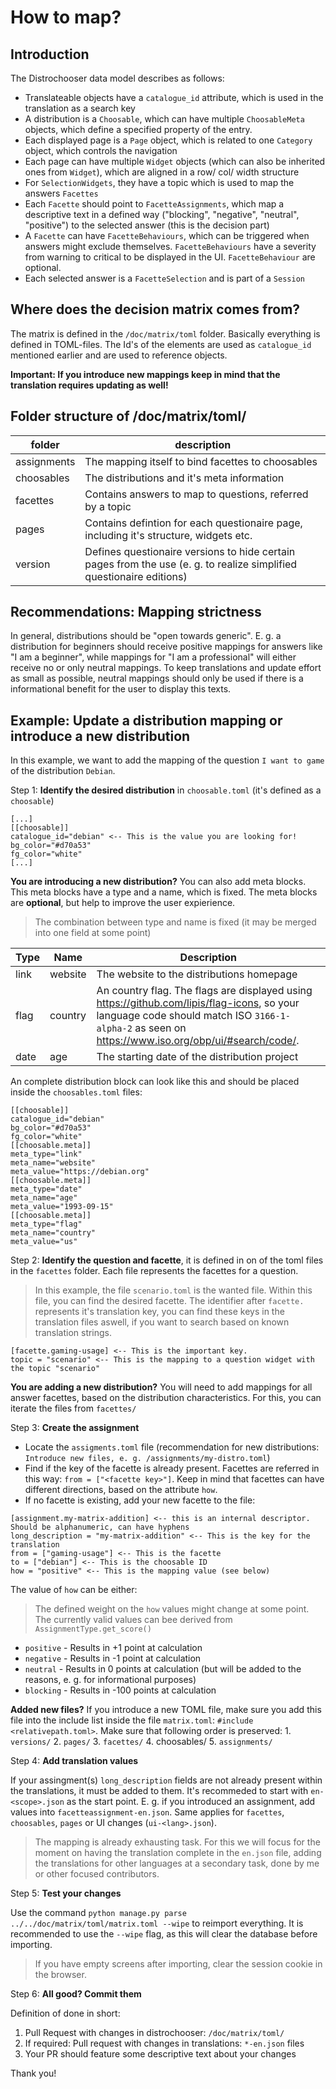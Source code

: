 # How to map?

## Introduction

The Distrochooser data model describes as follows:

- Translateable objects have a `catalogue_id` attribute, which is used in the translation as a search key
- A distribution is a `Choosable`, which can have multiple `ChoosableMeta` objects, which define a specified property of the entry.
- Each displayed page is a `Page` object, which is related to one `Category` object, which controls the navigation
- Each page can have multiple `Widget` objects (which can also be inherited ones from `Widget`), which are aligned in a row/ col/ width structure
- For `SelectionWidgets`, they have a topic which is used to map the answers `Facettes`
- Each `Facette` should point to `FacetteAssignments`, which map a descriptive text in a defined way ("blocking", "negative", "neutral", "positive") to the selected answer (this is the decision part)
- A `Facette` can have `FacetteBehaviours`, which can be triggered when answers might exclude themselves. `FacetteBehaviours` have a severity from warning to critical to be displayed in the UI. `FacetteBehaviour` are optional.
- Each selected answer is a `FacetteSelection` and is part of a `Session`

## Where does the decision matrix comes from?

The matrix is defined in the `/doc/matrix/toml` folder. Basically everything is defined in TOML-files. The Id's of the elements are used as `catalogue_id` mentioned earlier and are used to reference objects.

**Important: If you introduce new mappings keep in mind that the translation requires updating as well!**

## Folder structure of /doc/matrix/toml/

|folder|description|
|--|--|
|assignments|The mapping itself to bind facettes to choosables|
|choosables|The distributions and it's meta information|
|facettes|Contains answers to map to questions, referred by a topic|
|pages|Contains defintion for each questionaire page, including it's structure, widgets etc.|
|version|Defines questionaire versions to hide certain pages from the use (e. g. to realize simplified questionaire editions)|


## Recommendations: Mapping strictness

In general, distributions should be "open towards generic". E. g. a distribution for beginners should receive positive mappings for answers like "I am a beginner", while mappings for "I am a professional" will either receive no or only neutral mappings. To keep translations and update effort as small as possible, neutral mappings should only be used if there is a informational benefit for the user to display this texts.


## Example: Update a distribution  mapping or introduce a new distribution

In this example, we want to add the mapping of the question `I want to game` of the distribution `Debian`.

Step 1: **Identify the desired distribution** in `choosable.toml` (it's defined as a `choosable`)

```
[...]
[[choosable]]
catalogue_id="debian" <-- This is the value you are looking for!
bg_color="#d70a53"
fg_color="white"
[...]
```
**You are introducing a new distribution?** You can also add meta blocks. This meta blocks have a type and a name, which is fixed. The meta blocks are **optional**, but help to improve the user expierience.

> The combination between type and name is fixed (it may be merged into one field at some point)

|Type|Name|Description|
|--|--|--|
|link|website|The website to the distributions homepage|
|flag|country|An country flag. The flags are displayed using https://github.com/lipis/flag-icons, so your language code should match  ISO `3166-1-alpha-2` as seen on https://www.iso.org/obp/ui/#search/code/.
|date|age|The starting date of the distribution project|

An complete distribution block can look like this and should be placed inside the `choosables.toml` files:

```
[[choosable]]
catalogue_id="debian"
bg_color="#d70a53"
fg_color="white"
[[choosable.meta]]
meta_type="link"
meta_name="website"
meta_value="https://debian.org"
[[choosable.meta]]
meta_type="date"
meta_name="age"
meta_value="1993-09-15"
[[choosable.meta]]
meta_type="flag"
meta_name="country"
meta_value="us"
```


Step 2: **Identify the question and facette**, it is defined in on of the toml files in the `facettes` folder. Each file represents the facettes for a question.

> In this example, the file `scenario.toml` is the wanted file. Within this file, you can find the desired facette. The identifier after `facette.` represents it's translation key, you can find these keys in the translation files aswell, if you want to search based on known translation strings.

```
[facette.gaming-usage] <-- This is the important key.
topic = "scenario" <-- This is the mapping to a question widget with the topic "scenario"
```

**You are adding a new distribution?** You will need to add mappings for all answer facettes, based on the distribution characteristics. For this, you can iterate the files from `facettes/`

Step 3: **Create the assignment**

- Locate the `assigments.toml` file (recommendation for new distributions: `Introduce new files, e. g. /assignments/my-distro.toml`)
- Find if the key of the facette is already present. Facettes are referred in this way: `from = ["<facette key>"]`. Keep in mind that facettes can have different directions, based on the attribute `how`.
- If no facette is existing, add your new facette to the file:

```
[assignment.my-matrix-addition] <-- this is an internal descriptor. Should be alphanumeric, can have hyphens
long_description = "my-matrix-addition" <-- This is the key for the translation
from = ["gaming-usage"] <-- This is the facette
to = ["debian"] <-- This is the choosable ID
how = "positive" <-- This is the mapping value (see below)
```

The value of `how` can be either:

> The defined weight on the `how` values might change at some point. The currently valid values can bee derived from `AssignmentType.get_score()`

- `positive` - Results in +1 point at calculation
- `negative` - Results in -1 point at calculation
- `neutral` - Results in 0 points at calculation (but will be added to the reasons, e. g. for informational purposes)
- `blocking` - Results in -100 points at calculation

**Added new files?** If you introduce a new TOML file, make sure you add this file into the include list inside the file `matrix.toml`: `#include <relativepath.toml>`. Make sure that following order is preserved: 1. `versions/` 2. `pages/` 3. `facettes/` 4. choosables/ 5. `assignments/`


Step 4: **Add translation values**

If your assingment(s) `long_description` fields are not already present within the translations, it must be added to them. It's recommeded to start with `en-<scope>.json` as the start point. E. g. if you introduced an assignment, add values into `facetteassignment-en.json`. Same applies for `facettes`, `choosables`, `pages` or UI changes (`ui-<lang>.json`).


> The mapping is already exhausting task. For this we will focus for the moment on having the translation complete in the `en.json` file, adding the translations for other languages at a secondary task, done by me or other focused contributors.

Step 5: **Test your changes**

Use the command `python manage.py parse ../../doc/matrix/toml/matrix.toml --wipe` to reimport everything. It is recommended to use the `--wipe` flag, as this will clear the database before importing.

> If you have empty screens after importing, clear the session cookie in the browser.

Step 6: **All good? Commit them**

Definition of done in short:

1. Pull Request with changes in distrochooser: `/doc/matrix/toml/`
2. If required: Pull request with changes in translations: `*-en.json` files
3. Your PR should feature some descriptive text about your changes

Thank you!

